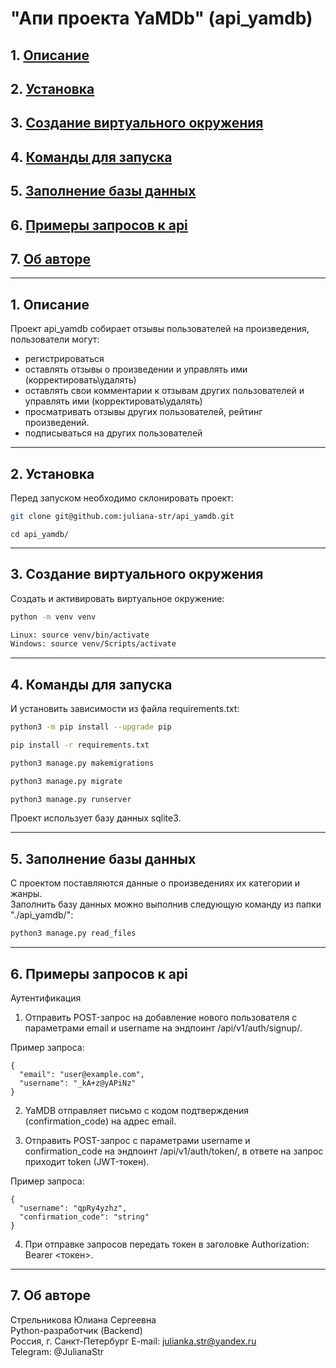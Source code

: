 # "Апи проекта YaMDb" (api_yamdb)

## 1. [Описание](#1)
## 2. [Установка](#2)
## 3. [Создание виртуального окружения](#3)
## 4. [Команды для запуска](#4)
## 5. [Заполнение базы данных](#5)
## 6. [Примеры запросов к api](#6)
## 7. [Об авторе](#7)

---
## 1. Описание <a id=1></a>

Проект api_yamdb собирает отзывы пользователей на произведения, пользователи могут: 
  - регистрироваться
  - оставлять отзывы о произведении и управлять ими (корректировать\удалять)
  - оставлять свои комментарии к отзывам других пользователей и управлять ими (корректировать\удалять)
  - просматривать отзывы других пользователей, рейтинг произведений.
  - подписываться на других пользователей

---
## 2. Установка <a id=2></a>

Перед запуском необходимо склонировать проект:
```bash
git clone git@github.com:juliana-str/api_yamdb.git
```
```
cd api_yamdb/
```

---
## 3. Создание виртуального окружения <a id=3></a>

Cоздать и активировать виртуальное окружение:
```bash
python -m venv venv
```
```bash
Linux: source venv/bin/activate
Windows: source venv/Scripts/activate
```

---
## 4. Команды для запуска <a id=4></a>

И установить зависимости из файла requirements.txt:
```bash
python3 -m pip install --upgrade pip
```
```bash
pip install -r requirements.txt
```
```bash
python3 manage.py makemigrations
```
```bash
python3 manage.py migrate
```
```bash
python3 manage.py runserver
```

Проект использует базу данных sqlite3.  

---
## 5. Заполнение базы данных <a id=5></a>

С проектом поставляются данные о произведениях их категории и жанры.  
Заполнить базу данных можно выполнив следующую команду из папки "./api_yamdb/":
```bash
python3 manage.py read_files
```

---
## 6. Примеры запросов к api <a id=6></a>

Аутентификация 

1. Отправить POST-запрос на добавление нового пользователя с параметрами email и username на эндпоинт /api/v1/auth/signup/.

Пример запроса: 

```
{
  "email": "user@example.com",
  "username": "_kA+z@yAPiNz"
}
```

2. YaMDB отправляет письмо с кодом подтверждения (confirmation_code) на адрес email.

3. Отправить POST-запрос с параметрами username и confirmation_code на эндпоинт /api/v1/auth/token/, в ответе на запрос приходит token (JWT-токен).

Пример запроса: 

```
{
  "username": "qpRy4yzhz",
  "confirmation_code": "string"
}
```

4. При отправке запроcов передать токен в заголовке Authorization: Bearer <токен>.

---
## 7. Об авторе <a id=7></a>

Стрельникова Юлиана Сергеевна  
Python-разработчик (Backend)  
Россия, г. Санкт-Петербург
E-mail: julianka.str@yandex.ru  
Telegram: @JulianaStr